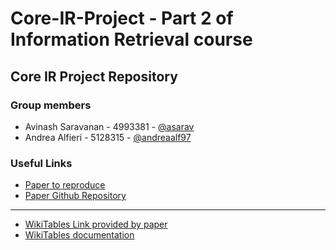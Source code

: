 # Core-IR-Project - Part 2 of Information Retrieval course
## Core IR Project Repository

### Group members
* Avinash Saravanan - 4993381 - [@asarav](https://github.com/asarav)
* Andrea Alfieri - 5128315 - [@andreaalf97](https://github.com/andreaalf97)

### Useful Links
* [Paper to reproduce](https://arxiv.org/pdf/1802.06159.pdf)
* [Paper Github Repository](https://github.com/iai-group/www2018-table)
---
* [WikiTables Link provided by paper](http://websail-fe.cs.northwestern.edu/TabEL/)
* [WikiTables documentation](https://wikitables.readthedocs.io/en/latest/)
